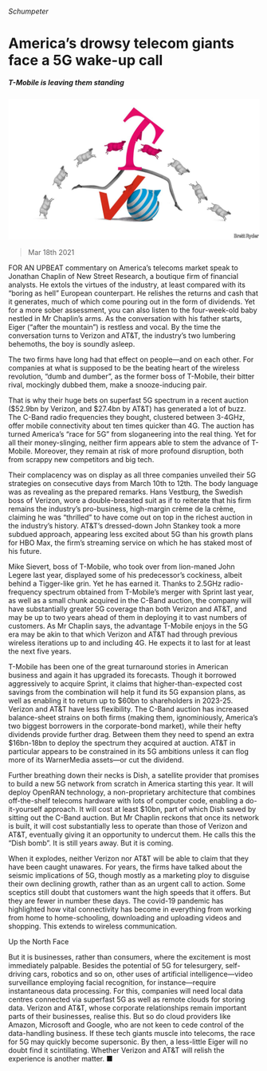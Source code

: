 ###### Schumpeter

# America’s drowsy telecom giants face a 5G wake-up call 

##### T-Mobile is leaving them standing 

![image](images/20210320_wbd000_0.jpg) 

> Mar 18th 2021 


FOR AN UPBEAT commentary on America’s telecoms market speak to Jonathan Chaplin of New Street Research, a boutique firm of financial analysts. He extols the virtues of the industry, at least compared with its “boring as hell” European counterpart. He relishes the returns and cash that it generates, much of which come pouring out in the form of dividends. Yet for a more sober assessment, you can also listen to the four-week-old baby nestled in Mr Chaplin’s arms. As the conversation with his father starts, Eiger (“after the mountain”) is restless and vocal. By the time the conversation turns to Verizon and AT&amp;T, the industry’s two lumbering behemoths, the boy is soundly asleep.


The two firms have long had that effect on people—and on each other. For companies at what is supposed to be the beating heart of the wireless revolution, “dumb and dumber”, as the former boss of T-Mobile, their bitter rival, mockingly dubbed them, make a snooze-inducing pair.



That is why their huge bets on superfast 5G spectrum in a recent auction ($52.9bn by Verizon, and $27.4bn by AT&amp;T) has generated a lot of buzz. The C-Band radio frequencies they bought, clustered between 3-4GHz, offer mobile connectivity about ten times quicker than 4G. The auction has turned America’s “race for 5G” from sloganeering into the real thing. Yet for all their money-slinging, neither firm appears able to stem the advance of T-Mobile. Moreover, they remain at risk of more profound disruption, both from scrappy new competitors and big tech. 


Their complacency was on display as all three companies unveiled their 5G strategies on consecutive days from March 10th to 12th. The body language was as revealing as the prepared remarks. Hans Vestburg, the Swedish boss of Verizon, wore a double-breasted suit as if to reiterate that his firm remains the industry’s pro-business, high-margin crème de la crème, claiming he was “thrilled” to have come out on top in the richest auction in the industry’s history. AT&amp;T’s dressed-down John Stankey took a more subdued approach, appearing less excited about 5G than his growth plans for HBO Max, the firm’s streaming service on which he has staked most of his future.


Mike Sievert, boss of T-Mobile, who took over from lion-maned John Legere last year, displayed some of his predecessor’s cockiness, albeit behind a Tigger-like grin. Yet he has earned it. Thanks to 2.5GHz radio-frequency spectrum obtained from T-Mobile’s merger with Sprint last year, as well as a small chunk acquired in the C-Band auction, the company will have substantially greater 5G coverage than both Verizon and AT&amp;T, and may be up to two years ahead of them in deploying it to vast numbers of customers. As Mr Chaplin says, the advantage T-Mobile enjoys in the 5G era may be akin to that which Verizon and AT&amp;T had through previous wireless iterations up to and including 4G. He expects it to last for at least the next five years.


T-Mobile has been one of the great turnaround stories in American business and again it has upgraded its forecasts. Though it borrowed aggressively to acquire Sprint, it claims that higher-than-expected cost savings from the combination will help it fund its 5G expansion plans, as well as enabling it to return up to $60bn to shareholders in 2023-25. Verizon and AT&amp;T have less flexibility. The C-Band auction has increased balance-sheet strains on both firms (making them, ignominiously, America’s two biggest borrowers in the corporate-bond market), while their hefty dividends provide further drag. Between them they need to spend an extra $16bn-18bn to deploy the spectrum they acquired at auction. AT&amp;T in particular appears to be constrained in its 5G ambitions unless it can flog more of its WarnerMedia assets—or cut the dividend.


Further breathing down their necks is Dish, a satellite provider that promises to build a new 5G network from scratch in America starting this year. It will deploy OpenRAN technology, a non-proprietary architecture that combines off-the-shelf telecoms hardware with lots of computer code, enabling a do-it-yourself approach. It will cost at least $10bn, part of which Dish saved by sitting out the C-Band auction. But Mr Chaplin reckons that once its network is built, it will cost substantially less to operate than those of Verizon and AT&amp;T, eventually giving it an opportunity to undercut them. He calls this the “Dish bomb”. It is still years away. But it is coming. 


When it explodes, neither Verizon nor AT&amp;T will be able to claim that they have been caught unawares. For years, the firms have talked about the seismic implications of 5G, though mostly as a marketing ploy to disguise their own declining growth, rather than as an urgent call to action. Some sceptics still doubt that customers want the high speeds that it offers. But they are fewer in number these days. The covid-19 pandemic has highlighted how vital connectivity has become in everything from working from home to home-schooling, downloading and uploading videos and shopping. This extends to wireless communication.

Up the North Face


But it is businesses, rather than consumers, where the excitement is most immediately palpable. Besides the potential of 5G for telesurgery, self-driving cars, robotics and so on, other uses of artificial intelligence—video surveillance employing facial recognition, for instance—require instantaneous data processing. For this, companies will need local data centres connected via superfast 5G as well as remote clouds for storing data. Verizon and AT&amp;T, whose corporate relationships remain important parts of their businesses, realise this. But so do cloud providers like Amazon, Microsoft and Google, who are not keen to cede control of the data-handling business. If these tech giants muscle into telecoms, the race for 5G may quickly become supersonic. By then, a less-little Eiger will no doubt find it scintillating. Whether Verizon and AT&amp;T will relish the experience is another matter. ■

